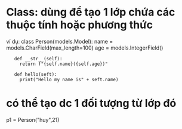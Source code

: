 # Class: dùng để tạo 1 lớp chứa các thuộc tính hoặc phương thức
ví dụ: class Person(models.Model):
       name = models.CharField(max_length=100)
       age = models.IntegerField()

       def __str__(self):
         return f"{self.name}({self.age})"

       def hello(seft):
         print("Hello my name is" + seft.name)
# có thể tạo dc 1 đối tượng từ lớp đó
p1 = Person("huy",21)

